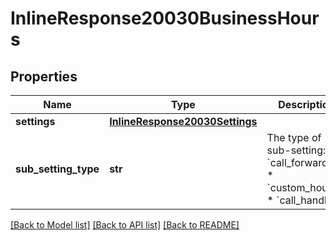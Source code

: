 # InlineResponse20030BusinessHours

## Properties
Name | Type | Description | Notes
------------ | ------------- | ------------- | -------------
**settings** | [**InlineResponse20030Settings**](InlineResponse20030Settings.md) |  | [optional] 
**sub_setting_type** | **str** | The type of sub-setting:  * &#x60;call_forwarding&#x60;  * &#x60;custom_hours&#x60;  * &#x60;call_handling&#x60; | [optional] 

[[Back to Model list]](../README.md#documentation-for-models) [[Back to API list]](../README.md#documentation-for-api-endpoints) [[Back to README]](../README.md)

